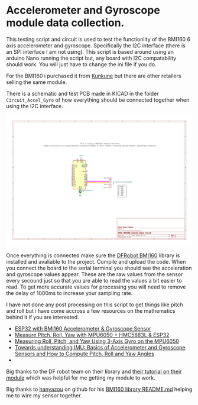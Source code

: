 # Accelerometer and Gyroscope module data collection.

This testing script and circuit is used to test the functionlity of the BMI160 6 axis accelerometer and gyroscope. Specifically the I2C interface (there is an SPI interface I am not using). This script is based around using an arduino Nano running the script but, any board with I2C compatability should work. You will just have to change the ini file if you do.

For the BMI160 i purchased it from [Kunkune](https://kunkune.co.uk/shop/arduino-sensors/bmi160-6-axis-motion-tracking-accelerometer-gyroscope-module/) but there are other retailers selling the same module.

There is a schematic and test PCB made in KICAD in the folder `Circuit_Accel_Gyro` of how  everything should be connected together when using the I2C interface.

![](Circuit_Accel_Gyro/Circuit_Accel_Gyro.svg)

Once everything is connected make sure the [DFRobot BMI160](https://docs.arduino.cc/libraries/dfrobot_bmi160/) library is installed and avaliable to the project. Compile and upload the code. When you connect the board to the serial terminal you should see the acceleration and gyroscope values appear. These are the raw values from the sensor every secound just so that you are able to read the values a bit easier to read. To get more accurate values for processing you will need to remove the delay of 1000ms to increase your sampling rate.

I have not done any post processing on this script to get things like pitch and roll but i have come accross a few resources on the mathematics behind it if you are interested.

- [ESP32 with BMI160 Accelerometer & Gyroscope Sensor](https://how2electronics.com/esp32-with-bmi160-accelerometer-gyroscope-sensor/)
- [Measure Pitch, Roll, Yaw with MPU6050 + HMC5883L & ESP32](https://how2electronics.com/measure-pitch-roll-yaw-with-mpu6050-hmc5883l-esp32/)
- [Measuring Roll, Pitch, and Yaw Using 3-Axis Gyro on the MPU6050](https://toptechboy.com/measuring-roll-pitch-and-yaw-using-3-axis-gyro-on-the-mpu6050/)
- [Towards understanding IMU: Basics of Accelerometer and Gyroscope Sensors and How to Compute Pitch, Roll and Yaw Angles](https://atadiat.com/en/e-towards-understanding-imu-basics-of-accelerometer-and-gyroscope-sensors/)
- 

Big thanks to the DF robot team on their library and [their tutorial on their module](https://wiki.dfrobot.com/Gravity__BMI160_6-Axis_Inertial_Motion_Sensor_SKU__SEN0250) which was helpful for me getting my module to work.

Big thanks to [hanyazou](https://github.com/hanyazou) on github for his [BMI160 library README.md](https://github.com/hanyazou/BMI160-Arduino) helping me to wire my sensor together.